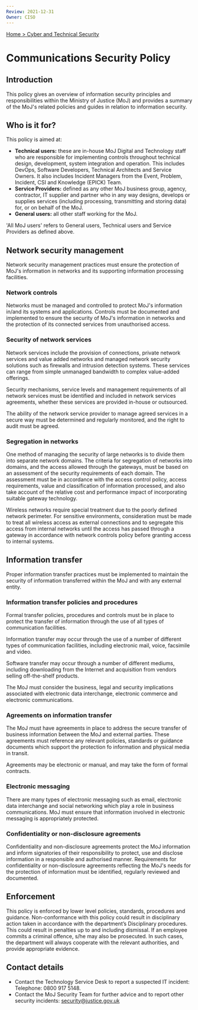 ```yaml
---
Review: 2021-12-31
Owner: CISO
---
```


[Home > Cyber and Technical Security](../..)

# Communications Security Policy

## Introduction

This policy gives an overview of information security principles and responsibilities within the Ministry of Justice (MoJ) and provides a summary of the MoJ's related policies and guides in relation to information security.

## Who is it for?

This policy is aimed at:
- **Technical users:** these are in-house MoJ Digital and Technology staff who are responsible for implementing controls throughout technical design, development, system integration and operation. This includes DevOps, Software Developers, Technical Architects and Service Owners. It also includes Incident Managers from the Event, Problem, Incident, CSI and Knowledge (EPICK) Team.
- **Service Providers:** defined as any other MoJ business group, agency, contractor, IT supplier and partner who in any way designs, develops or supplies services (including processing, transmitting and storing data) for, or on behalf of the MoJ.
- **General users:** all other staff working for the MoJ.

'All MoJ users' refers to General users, Technical users and Service Providers as defined above.

## Network security management

Network security management practices must ensure the protection of MoJ's information in networks and its supporting information processing facilities.

### Network controls

Networks must be managed and controlled to protect MoJ's information in/and its systems and applications. Controls must be documented and implemented to ensure the security of MoJ's information in networks and the protection of its connected services from unauthorised access.

### Security of network services

Network services include the provision of connections, private network services and value added networks and managed network security solutions such as firewalls and intrusion detection systems. These services can range from simple unmanaged bandwidth to complex value-added offerings.

Security mechanisms, service levels and management requirements of all network services must be identified and included in network services agreements, whether these services are provided in-house or outsourced.

The ability of the network service provider to manage agreed services in a secure way must be determined and regularly monitored, and the right to audit must be agreed.

### Segregation in networks

One method of managing the security of large networks is to divide them into separate network domains. The criteria for segregation of networks into domains, and the access allowed through the gateways, must be based on an assessment of the security requirements of each domain. The assessment must be in accordance with the access control policy, access requirements, value and classification of information processed, and also take account of the relative cost and performance impact of incorporating suitable gateway technology.

Wireless networks require special treatment due to the poorly defined network perimeter. For sensitive environments, consideration must be made to treat all wireless access as external connections and to segregate this access from internal networks until the access has passed through a gateway in accordance with network controls policy before granting access to internal systems.

## Information transfer

Proper information transfer practices must be implemented to maintain the security of information transferred within the MoJ and with any external entity.

### Information transfer policies and procedures

Formal transfer policies, procedures and controls must be in place to protect the transfer of information through the use of all types of communication facilities.

Information transfer may occur through the use of a number of different types of communication facilities, including electronic mail, voice, facsimile and video.

Software transfer may occur through a number of different mediums, including downloading from the Internet and acquisition from vendors selling off-the-shelf products.

The MoJ must consider the business, legal and security implications associated with electronic data interchange, electronic commerce and electronic communications.

### Agreements on information transfer

The MoJ must have agreements in place to address the secure transfer of business information between the MoJ and external parties. These agreements must reference any relevant policies, standards or guidance documents which support the protection fo information and physical media in transit.

Agreements may be electronic or manual, and may take the form of formal contracts.

### Electronic messaging

There are many types of electronic messaging such as email, electronic data interchange and social networking which play a role in business communications. MoJ must ensure that information involved in electronic messaging is appropriately protected.

### Confidentiality or non-disclosure agreements

Confidentiality and non-disclosure agreements protect the MoJ information and inform signatories of their responsibility to protect, use and disclose information in a responsible and authorised manner. Requirements for confidentiality or non-disclosure agreements reflecting the MoJ's needs for the protection of information must be identified, regularly reviewed and documented.

## Enforcement

This policy is enforced by lower level policies, standards, procedures and guidance. Non-conformance with this policy could result in disciplinary action taken in accordance with the department’s Disciplinary procedures. This could result in penalties up to and including dismissal. If an employee commits a criminal offence, s/he may also be prosecuted. In such cases, the department will always cooperate with the relevant authorities, and provide appropriate evidence.

## Contact details

- Contact the Technology Service Desk to report a suspected IT incident: Telephone: 0800 917 5148.
- Contact the MoJ Security Team for further advice and to report other security incidents: [security@justice.gov.uk](mailto:security@justice.gov.uk)
